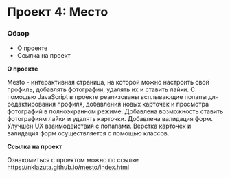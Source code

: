 # Проект 4: Место

### Обзор

* О проекте
* Ссылка на проект

**О проекте**

Mesto - интерактивная страница, на которой можно настроить свой профиль, добавлять фотографии, удалять их и ставить лайки. С помощью JavaScript в проекте реализованы всплывающие попапы для редактирования профиля, добавления новых карточек и просмотра фотографий в полноэкранном режиме. Добавлена возможность ставить фотографиям лайки и удалять карточки. Добавлена валидация форм. Улучшен UX взаимодействия с попапами. Верстка карточек и валидация форм осуществляется с помощью классов.

**Ссылка на проект**

Ознакомиться с проектом можно по ссылке https://nklazuta.github.io/mesto/index.html
